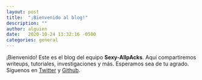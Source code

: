 ```yaml
---
layout: post
title:  "¡Bienvenido al blog!"
description: ""
author: alguien
date:   2020-10-24 13:32:16 -0500
categories: general
---
```


¡Bienvenido! Este es el blog del equipo **Sexy-AllpAcks**. Aquí compartiremos writeups, tutoriales, investigaciones y más.
Esperamos sea de tu agrado. Síguenos en [Twitter](https://twitter.com/sexy_allpacks) y [Github](https://github.com/sexy-allpacks).
